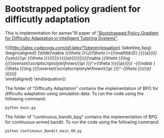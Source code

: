 # Bootstrapped policy gradient for difficutly adaptation
This is implementation for aamas'19 paper of ["Bootstrapped Policy Gradient for Difficulty Adaptation in Intelligent Tutoring Systems"](http://www.ifaamas.org/Proceedings/aamas2019/pdfs/p711.pdf).

![](http://latex.codecogs.com/gif.latex?\\\begin{equation}
\label{eq_bpg}
\begin{aligned}
{\tilde{\nabla }_{\theta }}{J}(\theta )={{\mathbb{E} }_{{{a}_{i}}{\sim}{{\pi }_{\theta }}}}[{|{r}_{{{a}_{i}}}|}({{\nabla }_{\theta }}\log {{{\overset{\scriptscriptstyle\frown}{\pi }}}^+_{\theta }}({{a}_{i}})
-{{\nabla }_{\theta }}\log {{{\overset{\scriptscriptstyle\frown}{\pi }}}^-_{\theta }}({{a}_{i}}))]   
\end{aligned}
\end{equation})

The folder of "Difficulty Adaptation" contains the implementation of BPG for difficultu adaptation using simulation data.
To run the code using the following command:

`python main.py`

The folder of "continuous_bandit_bpg" contains the implementation of BPG for continuous-armed bandit.
To run the code using the following command:

`python Continuous_Bandit_main_OO.py`


